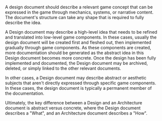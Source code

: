 A design document should describe a relevant game concept that can be expressed in the game through mechanics, systems, or narrative content. The document's structure can take any shape that is required to fully describe the idea.

A Design document may describe a high-level idea that needs to be refined and translated into low-level game components. In these cases, usually the design document will be created first and fleshed out, then implemented gradually through game components. As these components are created, more documentation should be generated as the abstract idea in this Design document becomes more concrete. Once the design has been fully implemented and documented, the Design document may be archived, deleted, or simply linked to the other relevant documents.

In other cases, a Design document may describe abstract or aesthetic subjects that aren't directly expressed through specific game components. In these cases, the design document is typically a permanent member of the documentation.

Ultimately, the key difference between a Design and an Architecture document is abstract versus concrete, where the Design document describes a "What", and an Architecture document describes a "How".